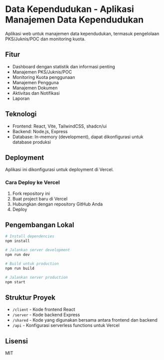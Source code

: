 # Data Kependudukan - Aplikasi Manajemen Data Kependudukan

Aplikasi web untuk manajemen data kependudukan, termasuk pengelolaan PKS/Juknis/POC dan monitoring kuota.

## Fitur

- Dashboard dengan statistik dan informasi penting
- Manajemen PKS/Juknis/POC
- Monitoring Kuota penggunaan
- Manajemen Pengguna
- Manajemen Dokumen
- Aktivitas dan Notifikasi
- Laporan

## Teknologi

- Frontend: React, Vite, TailwindCSS, shadcn/ui
- Backend: Node.js, Express
- Database: In-memory (development), dapat dikonfigurasi untuk database produksi

## Deployment

Aplikasi ini dikonfigurasi untuk deployment di Vercel.

### Cara Deploy ke Vercel

1. Fork repository ini
2. Buat project baru di Vercel
3. Hubungkan dengan repository GitHub Anda
4. Deploy

## Pengembangan Lokal

```bash
# Install dependencies
npm install

# Jalankan server development
npm run dev

# Build untuk production
npm run build

# Jalankan server production
npm start
```

## Struktur Proyek

- `/client` - Kode frontend React
- `/server` - Kode backend Express
- `/shared` - Kode yang digunakan bersama antara frontend dan backend
- `/api` - Konfigurasi serverless functions untuk Vercel

## Lisensi

MIT